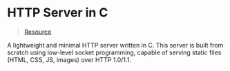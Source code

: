 # HTTP Server in C

> [Resource](https://beej.us/guide/bgnet/html/) 

A lightweight and minimal HTTP server written in C. This server is built from scratch using low-level socket
programming, capable of serving static files (HTML, CSS, JS, images) over HTTP 1.0/1.1.